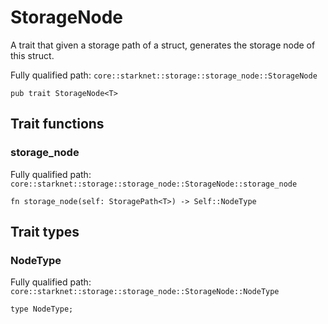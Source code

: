 # StorageNode

A trait that given a storage path of a struct, generates the storage node of this struct.

Fully qualified path: `core::starknet::storage::storage_node::StorageNode`

<pre><code class="language-rust">pub trait StorageNode&lt;T&gt;</code></pre>

## Trait functions

### storage_node

Fully qualified path: `core::starknet::storage::storage_node::StorageNode::storage_node`

<pre><code class="language-rust">fn storage_node(self: StoragePath&lt;T&gt;) -&gt; Self::NodeType</code></pre>


## Trait types

### NodeType

Fully qualified path: `core::starknet::storage::storage_node::StorageNode::NodeType`

<pre><code class="language-rust">type NodeType;</code></pre>


